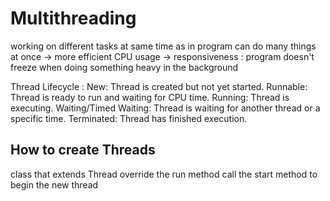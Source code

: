 # Multithreading 

working on different tasks at same time as in program can do many things at once 
-> more efficient CPU usage
-> responsiveness : program doesn't freeze when doing something heavy in the background

Thread Lifecycle : 
New: Thread is created but not yet started.
Runnable: Thread is ready to run and waiting for CPU time.
Running: Thread is executing.
Waiting/Timed Waiting: Thread is waiting for another thread or a specific time.
Terminated: Thread has finished execution.


## How to create Threads 

class that extends Thread
override the run method
call the start method to begin the new thread

```java

```

```java
```


```java
```


```java
```

